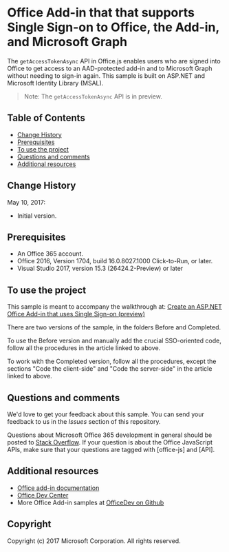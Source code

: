 # Office Add-in that that supports Single Sign-on to Office, the Add-in, and Microsoft Graph

The `getAccessTokenAsync` API in Office.js enables users who are signed into Office to get access to an AAD-protected add-in and to Microsoft Graph without needing to sign-in again. This sample is built on ASP.NET and Microsoft Identity Library (MSAL). 

 > Note: The `getAccessTokenAsync` API is in preview.

## Table of Contents
* [Change History](#change-history)
* [Prerequisites](#prerequisites)
* [To use the project](#to-use-the-project)
* [Questions and comments](#questions-and-comments)
* [Additional resources](#additional-resources)

## Change History

May 10, 2017:

* Initial version.

## Prerequisites

* An Office 365 account.
* Office 2016, Version 1704, build 16.0.8027.1000 Click-to-Run, or later.
* Visual Studio 2017, version 15.3 (26424.2-Preview) or later

## To use the project

This sample is meant to accompany the walkthrough at: [Create an ASP.NET Office Add-in that uses Single Sign-on (preview)](https://dev.office.com/docs/add-ins/develop/create-sso-office-add-ins-aspnet)

There are two versions of the sample, in the folders Before and Completed.

To use the Before version and manually add the crucial SSO-oriented code, follow all the procedures in the article linked to above.

To work with the Completed version, follow all the procedures, except the sections "Code the client-side" and "Code the server-side" in the article linked to above.

## Questions and comments

We'd love to get your feedback about this sample. You can send your feedback to us in the *Issues* section of this repository.

Questions about Microsoft Office 365 development in general should be posted to [Stack Overflow](http://stackoverflow.com/questions/tagged/office-js+API). If your question is about the Office JavaScript APIs, make sure that your questions are tagged with [office-js] and [API].

## Additional resources

* [Office add-in documentation](https://msdn.microsoft.com/en-us/library/office/jj220060.aspx)
* [Office Dev Center](http://dev.office.com/)
* More Office Add-in samples at [OfficeDev on Github](https://github.com/officedev)

## Copyright
Copyright (c) 2017 Microsoft Corporation. All rights reserved.


